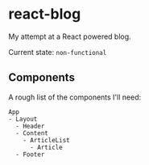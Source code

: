 # react-blog

My attempt at a React powered blog.  

Current state: `non-functional`  

## Components

A rough list of the components I'll need:

    App
    - Layout
      - Header
      - Content
        - ArticleList
          - Article
      - Footer
